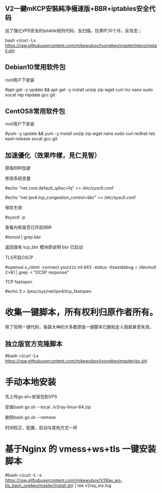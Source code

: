 
## V2一鍵mKCP安裝純净極速版+BBR+iptables安全代码
加了强化VPS安全的iptable规则代码，反扫描，拉黑IP,10个月，反攻击；

bash <(curl -Ls https://raw.githubusercontent.com/mikewubox/tvonekey/master/mkcp/install.sh)

## Debian10常用软件包
   root用户下安装

#apt-get -y update && apt-get -y install unzip zip wget curl mc nano sudo socat ntp ntpdate gcc git

## CentOS8常用软件包
   root用户下安装

#yum -y update && yum -y install unzip zip wget nano sudo curl  redhat-lsb epel-release socat gcc git

## 加速優化（效果咋樣，見仁見智）
原版BBR加速

修改系统变量

#echo "net.core.default_qdisc=fq" >> /etc/sysctl.conf

#echo "net.ipv4.tcp_congestion_control=bbr" >> /etc/sysctl.conf

保存生效

#sysctl -p

查看内核是否已开启BBR

#lsmod | grep bbr

返回值有 tcp_bbr 模块即说明 bbr 已启动

TLS开启OSCP

#openssl s_client -connect yourzzz.ml:443 -status -tlsextdebug < /dev/null 2>&1 | grep -i "OCSP response"

TCP fastopen

#echo 3 > /proc/sys/net/ipv4/tcp_fastopen


# 收集一键脚本，所有权利归原作者所有。
除了官网一键代码，各路大神的大多数原版一键脚本已删贴走人隐居甚至失效。

## 独立版官方克隆脚本
#bash <(curl -Ls https://raw.githubusercontent.com/mikewubox/tvonekey/master/go.sh)

# 手动本地安装

先上传go.sh+安装包到VPS

安装bash go.sh --local ./v2ray-linux-64.zip

删除bash go.sh --remove

时间校正、配置、启动与其他方式一样


#  基于Nginx 的 vmess+ws+tls 一键安装脚本
#bash <(curl -L -s https://raw.githubusercontent.com/mikewubox/V2Ray_ws-tls_bash_onekey/master/install.sh) | tee v2ray_ins.log
